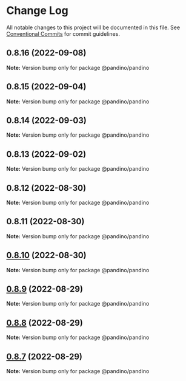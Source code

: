 # Change Log

All notable changes to this project will be documented in this file.
See [Conventional Commits](https://conventionalcommits.org) for commit guidelines.

## 0.8.16 (2022-09-08)

**Note:** Version bump only for package @pandino/pandino

## 0.8.15 (2022-09-04)

**Note:** Version bump only for package @pandino/pandino

## 0.8.14 (2022-09-03)

**Note:** Version bump only for package @pandino/pandino

## 0.8.13 (2022-09-02)

**Note:** Version bump only for package @pandino/pandino

## 0.8.12 (2022-08-30)

**Note:** Version bump only for package @pandino/pandino

## 0.8.11 (2022-08-30)

**Note:** Version bump only for package @pandino/pandino

## [0.8.10](https://github.com/BlackBeltTechnology/pandino/compare/v0.8.9...v0.8.10) (2022-08-30)

**Note:** Version bump only for package @pandino/pandino

## [0.8.9](https://github.com/BlackBeltTechnology/pandino/compare/v0.8.8...v0.8.9) (2022-08-29)

**Note:** Version bump only for package @pandino/pandino

## [0.8.8](https://github.com/BlackBeltTechnology/pandino/compare/v0.8.7...v0.8.8) (2022-08-29)

**Note:** Version bump only for package @pandino/pandino

## [0.8.7](https://github.com/BlackBeltTechnology/pandino/compare/v0.8.6...v0.8.7) (2022-08-29)

**Note:** Version bump only for package @pandino/pandino

